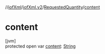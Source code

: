//[iofXml](../../../index.md)/[iofXml.v2](../index.md)/[RequestedQuantity](index.md)/[content](content.md)

# content

[jvm]\
protected open var [content](content.md): [String](https://docs.oracle.com/javase/8/docs/api/java/lang/String.html)
